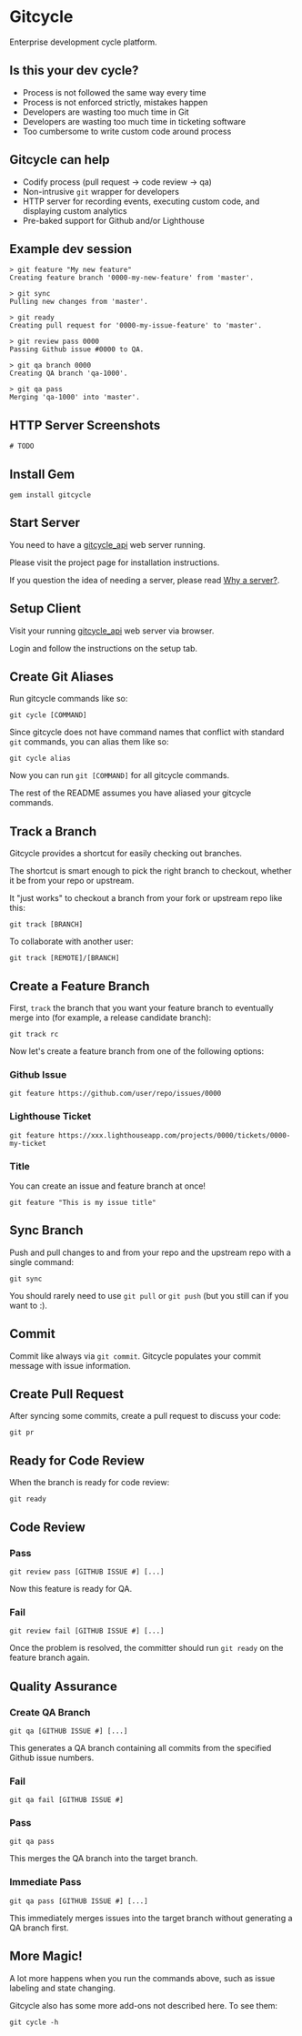 Gitcycle
========

Enterprise development cycle platform.

Is this your dev cycle?
-----------------------

* Process is not followed the same way every time
* Process is not enforced strictly, mistakes happen
* Developers are wasting too much time in Git
* Developers are wasting too much time in ticketing software
* Too cumbersome to write custom code around process

Gitcycle can help
-----------------

* Codify process (pull request -> code review -> qa)
* Non-intrusive `git` wrapper for developers
* HTTP server for recording events, executing custom code, and displaying custom analytics
* Pre-baked support for Github and/or Lighthouse

Example dev session
-------------------

	> git feature "My new feature"
	Creating feature branch '0000-my-new-feature' from 'master'.

	> git sync
	Pulling new changes from 'master'.

	> git ready
	Creating pull request for '0000-my-issue-feature' to 'master'.

	> git review pass 0000
	Passing Github issue #0000 to QA.

	> git qa branch 0000
	Creating QA branch 'qa-1000'.

	> git qa pass
	Merging 'qa-1000' into 'master'.

HTTP Server Screenshots
-----------------------

	# TODO

Install Gem
-----------

	gem install gitcycle

Start Server
------------

You need to have a [gitcycle_api](https://github.com/winton/gitcycle_api2) web server running.

Please visit the project page for installation instructions.

If you question the idea of needing a server, please read [Why a server?](https://github.com/winton/gitcycle/wiki/Why-a-server%3F).

Setup Client
------------

Visit your running [gitcycle_api](https://github.com/winton/gitcycle_api2) web server via browser.

Login and follow the instructions on the setup tab.

Create Git Aliases
------------------

Run gitcycle commands like so:

	git cycle [COMMAND]

Since gitcycle does not have command names that conflict with standard `git` commands, you can alias them like so:

	git cycle alias

Now you can run `git [COMMAND]` for all gitcycle commands.

The rest of the README assumes you have aliased your gitcycle commands.

Track a Branch
--------------

Gitcycle provides a shortcut for easily checking out branches.

The shortcut is smart enough to pick the right branch to checkout, whether it be from your repo or upstream.

It "just works" to checkout a branch from your fork or upstream repo like this:

	git track [BRANCH]

To collaborate with another user:
	
	git track [REMOTE]/[BRANCH]

Create a Feature Branch
-----------------------

First, `track` the branch that you want your feature branch to eventually merge into (for example, a release candidate branch):

	git track rc

Now let's create a feature branch from one of the following options:

### Github Issue

	git feature https://github.com/user/repo/issues/0000

### Lighthouse Ticket

	git feature https://xxx.lighthouseapp.com/projects/0000/tickets/0000-my-ticket

### Title

You can create an issue and feature branch at once!

	git feature "This is my issue title"

Sync Branch
-----------

Push and pull changes to and from your repo and the upstream repo with a single command:

	git sync

You should rarely need to use `git pull` or `git push` (but you still can if you want to :).

Commit
------

Commit like always via `git commit`. Gitcycle populates your commit message with issue information.

Create Pull Request
-------------------

After syncing some commits, create a pull request to discuss your code:

	git pr

Ready for Code Review
---------------------

When the branch is ready for code review:

	git ready

Code Review
-----------

### Pass

	git review pass [GITHUB ISSUE #] [...]

Now this feature is ready for QA.

### Fail

	git review fail [GITHUB ISSUE #] [...]

Once the problem is resolved, the committer should run `git ready` on the feature branch again.

Quality Assurance
-----------------

### Create QA Branch

	git qa [GITHUB ISSUE #] [...]

This generates a QA branch containing all commits from the specified Github issue numbers.

### Fail

	git qa fail [GITHUB ISSUE #]

### Pass

	git qa pass

This merges the QA branch into the target branch.

### Immediate Pass

	git qa pass [GITHUB ISSUE #] [...]

This immediately merges issues into the target branch without generating a QA branch first.

More Magic!
-----------

A lot more happens when you run the commands above, such as issue labeling and state changing.

Gitcycle also has some more add-ons not described here. To see them:

	git cycle -h
